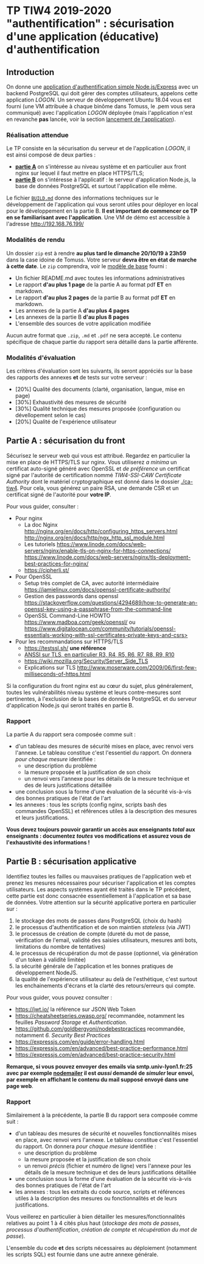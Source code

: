 TP TIW4 2019-2020 "authentification" : sécurisation d'une application (éducative) d'authentification
=====================================================================================================

Introduction
------------

On donne une [application d'authentification simple Node.js/Express](https://github.com/romulusFR/tiw4-authentication) avec un backend PostgreSQL qui doit gérer des comptes utilisateurs, appelons cette application _LOGON_.
Un serveur de développement Ubuntu 18.04 vous est fourni (une VM attribuée à chaque binôme dans Tomuss, le .pem vous sera communiqué) avec l'application _LOGON_ déployée (mais l'application n'est en revanche **pas** lancée, voir la section [lancement de l'application](./BUILD.md#Lancement-de-l'application)). 

### Réalisation attendue

Le TP consiste en la sécurisation du serveur et de l'application _LOGON_, il est ainsi  composé de deux parties :

* **[partie A](#Partie-A-:-sécurisation-du-front)** on s'intéresse au niveau système et en particulier aux front nginx sur lequel il faut mettre en place HTTPS/TLS;
* **[partie B](#Partie-B-:-sécurisation-applicative)** on s'intéresse à l'applicatif : le serveur d'application Node.js, la base de données PostgreSQL et surtout l'application elle même.

Le fichier [`BUILD.md`](./BUILD.md) donne des informations techniques sur le développement de l'application qui vous seront utiles pour déployer en local pour le développement en la partie B. **Il est important de commencer ce TP en se familiarisant avec l'application**. Une VM de démo est accessible à l'adresse <http://192.168.76.199/>


### Modalités de rendu

Un dossier `zip` est à rendre **au plus tard le dimanche 20/10/19 à 23h59** dans la case idoine de Tomuss.
Votre serveur **devra être en état de marche à cette date**.
Le  `zip` comprendra, voir le [modèle de base](MODELE_RENDU.zip) fourni :

* Un fichier README.md avec toutes les informations administratives
* Le rapport **d'au plus 1 page** de la partie A au format pdf **ET** en markdown.
* Le rapport **d'au plus 2 pages** de la partie B au format pdf **ET** en markdown.
* Les annexes de la partie A **d'au plus 4 pages**
* Les annexes de la partie B **d'au plus 8 pages**
* L'ensemble des sources de votre application modifiée

Aucun autre format que `.zip`, `.md` et `.pdf` ne sera accepté. Le contenu spécifique de chaque partie du rapport sera détaillé dans la partie afférente.

### Modalités d'évaluation

Les critères d'évaluation sont les suivants, ils seront appréciés sur la base des rapports des annexes **et** de tests sur votre serveur :

* [20%] Qualité des documents (clarté, organisation, langue, mise en page)
* [30%] Exhaustivité des mesures de sécurité
* [30%] Qualité technique des mesures proposée (configuration ou dévellopement selon le cas)
* [20%] Qualité de l'expérience utilisateur


Partie A : sécurisation du front
--------------------------------

Sécurisez le serveur web qui vous est attribué.
Regardez en particulier la mise en place de HTTPS/TLS sur nginx.
Vous utiliserez *a minima* un certificat auto-signé généré avec OpenSSL et *de préférence* un certificat signé par l'autorité de certification nommé _TIW4-SSI-CAW Certificate Authority_ dont le matériel cryptographique est donné dans le dossier [./ca-tiw4](./ca-tiw4). Pour cela, vous générez un paire RSA, une demande CSR et un certificat signé de l'autorité pour **votre IP**.

Pour vous guider, consulter :

* Pour nginx
     - La doc Nginx <http://nginx.org/en/docs/http/configuring_https_servers.html> <http://nginx.org/en/docs/http/ngx_http_ssl_module.html>
     - Les tutoriels <https://www.linode.com/docs/web-servers/nginx/enable-tls-on-nginx-for-https-connections/> <https://www.linode.com/docs/web-servers/nginx/tls-deployment-best-practices-for-nginx/>
     - <https://cipherli.st/>
* Pour OpenSSL
     - Setup très complet de CA,  avec autorité intermédiaire <https://jamielinux.com/docs/openssl-certificate-authority/>
     - Gestion des passwords dans openssl <https://stackoverflow.com/questions/4294689/how-to-generate-an-openssl-key-using-a-passphrase-from-the-command-line>
     - OpenSSL Command-Line HOWTO <https://www.madboa.com/geek/openssl/> ou https://www.digitalocean.com/community/tutorials/openssl-essentials-working-with-ssl-certificates-private-keys-and-csrs> 
* Pour les recommandations sur HTTPS/TLS
    - <https://testssl.sh/>  **une référence**
    - [ANSSI sur TLS, en particulier R3, R4, R5, R6, R7, R8, R9, R10](https://www.ssi.gouv.fr/uploads/2016/09/guide_tls_v1.1.pdf)
    - <https://wiki.mozilla.org/Security/Server_Side_TLS>
    - Explications sur TLS <http://www.moserware.com/2009/06/first-few-milliseconds-of-https.html>


Si la configuration du front nginx est au cœur du sujet, plus généralement, toutes les vulnérabilités  niveau système et leurs contre-mesures sont pertinentes, à l'exclusion de la bases de données PostgreSQL et du serveur d'application Node.js qui seront traités en partie B.

### Rapport

La partie A du rapport sera composée comme suit :

 * d'un tableau des mesures de sécurité mises en place, avec renvoi vers l'annexe. Le tableau constitue c'est l'essentiel du rapport. On donnera _pour chaque mesure_ identifiée :
    * une description du problème
    * la mesure proposée et la justification de son choix
    * un renvoi vers l'annexe pour les détails de la mesure technique et des de leurs justifications détaillée
 * une conclusion sous la forme d'une évaluation de la sécurité vis-à-vis des bonnes pratiques de l'état de l'art
 * les annexes : tous les scripts (config nginx, scripts bash des commandes OpenSSL) et références utiles à la description des mesures et leurs justifications.

**Vous devez toujours pouvoir garantir un accès aux enseignants *total* aux enseignants : documentez *toutes* vos modifications et assurez vous de l'exhaustivité des informations !**


Partie B : sécurisation applicative
-----------------------------------

Identifiez toutes les failles ou mauvaises pratiques de l'application web et prenez les mesures nécessaires pour sécuriser l'application et les comptes utilisateurs. Les aspects systèmes ayant été traités dans le TP précédent, cette partie est donc consacrée essentiellement à l'application et sa base de données. Votre attention sur la sécurité applicative portera en particulier sur :

  1. le stockage des mots de passes dans PostgreSQL (choix du hash)
  2. le processus d'authentification et de son maintien _stateless_ (via JWT)
  3. le processus de création de compte (dureté du mot de passe, vérification de l'email, validité des saisies utilisateurs, mesures anti bots, limitations du nombre de tentatives)
  4. le processus de récupération du mot de passe (optionnel, via génération d'un token à validité limitée)
  5. la sécurité générale de l'application et les bonnes pratiques de développement NodeJS.
  6. la qualité de l'expérience utilisateur au delà de l'esthétique, c'est surtout les enchainements d'écrans et la clarté des retours/erreurs qui compte.


Pour vous guider, vous pouvez consulter :

* <https://jwt.io/> la référence sur JSON Web Token
* <https://cheatsheetseries.owasp.org/> recommandée, notamment les feuilles _Password Storage_ et _Authentication_.
* <https://github.com/goldbergyoni/nodebestpractices> recommandée, notamment  _6. Security Best Practices_
* <https://expressjs.com/en/guide/error-handling.html>
* <https://expressjs.com/en/advanced/best-practice-performance.html>
* <https://expressjs.com/en/advanced/best-practice-security.html>


**Remarque, si vous pouvez envoyer des emails via smtp.univ-lyon1.fr:25 avec par exemple [nodemailer](https://nodemailer.com/about/) il est _aussi_ demandé de _simuler_ leur envoi, par exemple en affichant le contenu du mail supposé envoyé dans une page web**.

### Rapport

Similairement à la précédente, la partie B du rapport sera composée comme suit :


 * d'un tableau des mesures de sécurité et nouvelles fonctionnalités mises en place, avec renvoi vers l'annexe. Le tableau constitue c'est l'essentiel du rapport. On donnera _pour chaque mesure_ identifiée :
    * une description du problème
    * la mesure proposée et la justification de son choix
    * un renvoi _précis_ (fichier et numéro de ligne) vers l'annexe pour les détails de la mesure technique et des de leurs justifications détaillée
 * une conclusion sous la forme d'une évaluation de la sécurité vis-à-vis des bonnes pratiques de l'état de l'art
* les annexes : tous les extraits du code source, scripts et références utiles à la description des mesures ou fonctionnalités et de leurs justifications.

Vous veillerez en particulier à bien détailler les mesures/fonctionnalités relatives au point 1 à 4 cités plus haut (_stockage des mots de passes_, _processus d'authentification_, _création de compte_ et _récupération du mot de passe_).

L'ensemble du code **et** des scripts nécessaires au déploiement (notamment les scripts SQL) est fournie dans une autre annexe générale.
